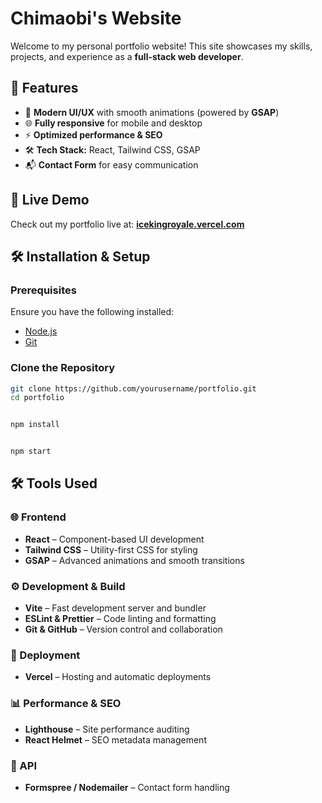 # Chimaobi's Website

Welcome to my personal portfolio website! This site showcases my skills, projects, and experience as a **full-stack web developer**.  


## 🌟 Features  
- 🎨 **Modern UI/UX** with smooth animations (powered by **GSAP**)  
- 🌐 **Fully responsive** for mobile and desktop  
- ⚡ **Optimized performance & SEO**  
- 🛠 **Tech Stack:** React, Tailwind CSS, GSAP  
- 📬 **Contact Form** for easy communication  


## 📸 Live Demo  
Check out my portfolio live at: **[icekingroyale.vercel.com](https://icekingroyale.vercel.app/)**  


## 🛠 Installation & Setup  

### Prerequisites  
Ensure you have the following installed:  
- [Node.js](https://nodejs.org/)  
- [Git](https://git-scm.com/)  

### Clone the Repository  
```sh
git clone https://github.com/yourusername/portfolio.git
cd portfolio


npm install


npm start
```

## 🛠 Tools Used  

### 🌐 Frontend  
- **React** – Component-based UI development  
- **Tailwind CSS** – Utility-first CSS for styling  
- **GSAP** – Advanced animations and smooth transitions  

### ⚙️ Development & Build  
- **Vite** – Fast development server and bundler  
- **ESLint & Prettier** – Code linting and formatting  
- **Git & GitHub** – Version control and collaboration  

### 🚀 Deployment  
- **Vercel** – Hosting and automatic deployments  

### 📊 Performance & SEO  
- **Lighthouse** – Site performance auditing  
- **React Helmet** – SEO metadata management  

### 📡 API
- **Formspree / Nodemailer** – Contact form handling  

